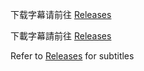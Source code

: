 下载字幕请前往 [Releases](https://github.com/MingYSub/SubsArchive/releases/tag/202204)

下載字幕請前往 [Releases](https://github.com/MingYSub/SubsArchive/releases/tag/202204)

Refer to [Releases](https://github.com/MingYSub/SubsArchive/releases/tag/202204) for subtitles
